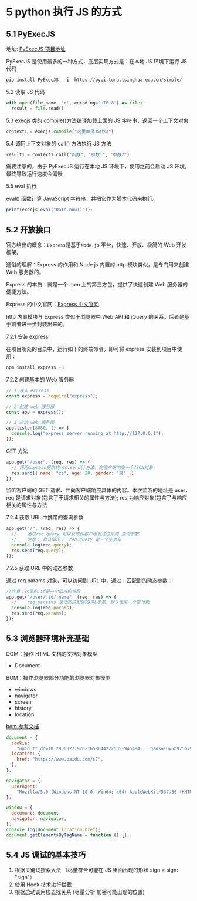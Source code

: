 # 5 python 执行 JS 的方式

## 5.1 PyExecJS

地址: [PyExecJS 项目地址](https://github.com/doloopwhile/PyExecJS)

PyExecJS 是使用最多的一种方式，底层实现方式是：在本地 JS 环境下运行 JS 代码

```python
pip install PyExecJS  -i  https://pypi.tuna.tsinghua.edu.cn/simple/
```

5.2 读取 JS 代码

```python
with open(file_name, 'r', encoding='UTF-8') as file:
  result = file.read()
```

5.3 execjs 类的 compile()方法编译加载上面的 JS 字符串，返回一个上下文对象

```python
context1 = execjs.compile("这里面是JS代码")
```

5.4 调用上下文对象的 call() 方法执行 JS 方法

```python
result1 = context1.call("函数", "参数1", "参数2")
```

需要注意的，由于 PyExecJS 运行在本地 JS 环境下，使用之前会启动 JS 环境，最终导致运行速度会偏慢

5.5 eval 执行

eval() 函数计算 JavaScript 字符串，并把它作为脚本代码来执行。

```javascript
print(execjs.eval("Date.now()"));
```

## 5.2 开放接口

官方给出的概念：`Express`是基于`Node.j`s 平台，快速、开放、极简的 Web 开发框架。

通俗的理解：Express 的作用和 Node.js 内置的 http 模块类似，是专门用来创建 Web 服务器的。

Express 的本质：就是一个 npm 上的第三方包，提供了快速创建 Web 服务器的便捷方法。

Express 的中文官网：[Express 中文官网](http://www.expressjs.com.cn/)

http 内置模块与 Express 类似于浏览器中 Web API 和 jQuery 的关系。后者是基于前者进一步封装出来的。

7.2.1 安装 express

在项目所处的目录中，运行如下的终端命令，即可将 express 安装到项目中使用：

```cmd
npm install express -S
```

7.2.2 创建基本的 Web 服务器

```javascript
// 1.导入 express
const express = require("express");

// 2.创建 web 服务器
const app = express();

// 3.启动 web 服务器
app.listen(8080, () => {
  console.log("express server running at http://127.0.0.1");
});
```

GET 方法

```javascript
app.get("/user", (req, res) => {
  // 调用express提供的res.send()方法，向客户端响应一个JSON对象
  res.send({ name: "zs", age: 20, gender: "男" });
});
```

监听客户端的 GET 请求、并向客户端响应具体的内容。本次监听的地址是 user，req 是请求对象(包含了于请求相关的属性与方法); res 为响应对象(包含了与响应相关的属性与方法

7.2.4 获取 URL 中携带的查询参数

```javascript
app.get("/", (req, res) => {
  //    通过req.query 可以获取到客户端发送过来的 查询参数
  //    注意： 默认情况下，req.query 是一个空对象
  console.log(req.query);
  res.send(req.query);
});
```

7.2.5 获取 URL 中的动态参数

通过 req.params 对象，可以访问到 URL 中，通过：匹配到的动态参数：

```javascript
//注意：这里的:id是一个动态的参数
app.get("/user/:id/:name", (req, res) => {
  //    req.paraams 是动态匹配到的URL参数，默认也是一个空对象
  console.log(req.params);
  res.send(req.params);
});
```

## 5.3 浏览器环境补充基础

DOM：操作 HTML 文档的文档对象模型

- Document

BOM：操作浏览器部分功能的浏览器对象模型

- windows
- navigator
- screen
- history
- location

[bom 参考文档](https://wangdoc.com/javascript/bom/)

```javascript
document = {
  cookie:
    "uuid_tt_dd=10_29360271920-1658044222535-945484; __gads=ID=5b925b796ab29466-22740a5938d50041:T=1658044224:RT=1658044224:S=ALNI_MYZZ3qnATdjgh4YHRlZaBk3TnwTFw; p_uid=U010000",
  location: {
    href: "https://www.baidu.com/s7",
  },
};

navigator = {
  userAgent:
    "Mozilla/5.0 (Windows NT 10.0; Win64; x64) AppleWebKit/537.36 (KHTML, like Gecko) Chrome/104.0.0.0 Safari/537.36",
};

window = {
  document: document,
  navigator: navigator,
};
console.log(document.location.href);
document.getElementsByTagName = function () {};
```

## 5.4 JS 调试的基本技巧

1. 根据关键词搜索大法 （尽量符合可能在 JS 里面出现的形状 sign = sign: "sign"）
2. 使用 Hook 技术进行拦截
3. 根据启动调用栈去找关系 (尽量分析 加密可能出现的位置)
